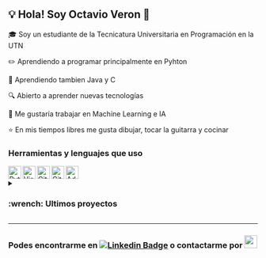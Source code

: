 ## :bulb: Hola! Soy Octavio Veron 👋</h1>

:mortar_board: Soy un estudiante de la Tecnicatura Universitaria en Programación en la UTN

:pencil2: Aprendiendo a programar principalmente en Pyhton

:paperclip: Aprendiendo tambien Java y C 

:mag: Abierto a aprender nuevas tecnologías

:briefcase: Me gustaría trabajar en Machine Learning e IA

:star: En mis tiempos libres me gusta dibujar, tocar la guitarra y cocinar

### Herramientas y lenguajes que uso
<img align="left" alt="Python" width="26px" src="https://user-images.githubusercontent.com/113061341/188993681-0452744c-3f7f-4eda-af99-eebc2af0b345.png"/>
<img align="left" alt="Visual Studio Code" width="26px" src="https://cdn.jsdelivr.net/gh/devicons/devicon/icons/vscode/vscode-original.svg"/>
<img align="left" alt="Git" width="26px" src="https://cdn.jsdelivr.net/gh/devicons/devicon/icons/git/git-original.svg"/>
<img align="left" alt="GitHub" width="26px" src="https://user-images.githubusercontent.com/3369400/139447912-e0f43f33-6d9f-45f8-be46-2df5bbc91289.png"/>
<img alt="Adobe Illustrator" width="26px" src="https://upload.wikimedia.org/wikipedia/commons/f/fb/Adobe_Illustrator_CC_icon.svg"/>


<details>
<summary><h3>:wrench: Ultimos proyectos</h3></summary> 
:pushpin: Twitter Webscrapper

:pushpin: Mercado Libre Webscrapper
</details>

---

### Podes encontrarme en [![Linkedin Badge](https://img.shields.io/badge/-LinkedIn-0e76a8?style=flat-square&logo=Linkedin&logoColor=white)](https://www.linkedin.com/in/veronoctavio/) o contactarme por <img width="26px" src="https://upload.wikimedia.org/wikipedia/commons/7/7e/Gmail_icon_%282020%29.svg" href=mailto:veronmm01@gmail.com>
